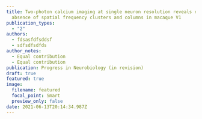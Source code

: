 ```yaml
---
title: Two-photon calcium imaging at single neuron resolution reveals near
  absence of spatial frequency clusters and columns in macaque V1
publication_types:
  - "2"
authors:
  - fdsasfdfsddsf
  - sdfsdfsdfds
author_notes:
  - Equal contribution
  - Equal contribution
publication: Progress in Neurobiology (in revision)
draft: true
featured: true
image:
  filename: featured
  focal_point: Smart
  preview_only: false
date: 2021-06-13T20:14:34.987Z
---
```

